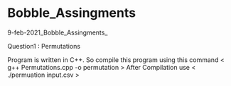 # Bobble_Assingments
9-feb-2021_Bobble_Assingments_

Question1 : Permutations

Program is written in C++. So compile this program using this command < g++ Permutations.cpp -o permutation >
After Compilation use < ./permuation input.csv >
